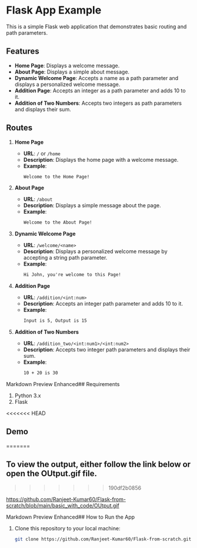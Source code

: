 # Flask App Example

This is a simple Flask web application that demonstrates basic routing and path parameters.

## Features

- **Home Page**: Displays a welcome message.
- **About Page**: Displays a simple about message.
- **Dynamic Welcome Page**: Accepts a name as a path parameter and displays a personalized welcome message.
- **Addition Page**: Accepts an integer as a path parameter and adds 10 to it.
- **Addition of Two Numbers**: Accepts two integers as path parameters and displays their sum.

## Routes

1. **Home Page**
   - **URL**: `/` or `/home`
   - **Description**: Displays the home page with a welcome message.
   - **Example**: 
     ```html
     Welcome to the Home Page!
     ```

2. **About Page**
   - **URL**: `/about`
   - **Description**: Displays a simple message about the page.
   - **Example**: 
     ```html
     Welcome to the About Page!
     ```

3. **Dynamic Welcome Page**
   - **URL**: `/welcome/<name>`
   - **Description**: Displays a personalized welcome message by accepting a string path parameter.
   - **Example**: 
     ```html
     Hi John, you're welcome to this Page!
     ```

4. **Addition Page**
   - **URL**: `/addition/<int:num>`
   - **Description**: Accepts an integer path parameter and adds 10 to it.
   - **Example**: 
     ```html
     Input is 5, Output is 15
     ```

5. **Addition of Two Numbers**
   - **URL**: `/addition_two/<int:num1>/<int:num2>`
   - **Description**: Accepts two integer path parameters and displays their sum.
   - **Example**: 
     ```html
     10 + 20 is 30
     ```

Markdown Preview Enhanced## Requirements

1. Python 3.x
2. Flask

<<<<<<< HEAD
## Demo
=======
## To view the output, either follow the link below or open the OUtput.gif file.
>>>>>>> 190df2b0856

https://github.com/Ranjeet-Kumar60/Flask-from-scratch/blob/main/basic_with_code/OUtput.gif

Markdown Preview Enhanced## How to Run the App

1. Clone this repository to your local machine:
   ```bash
   git clone https://github.com/Ranjeet-Kumar60/Flask-from-scratch.git
